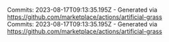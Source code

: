 Commits: 2023-08-17T09:13:35.195Z - Generated via https://github.com/marketplace/actions/artificial-grass
<br>
Commits: 2023-08-17T09:13:35.195Z - Generated via https://github.com/marketplace/actions/artificial-grass
<br>

